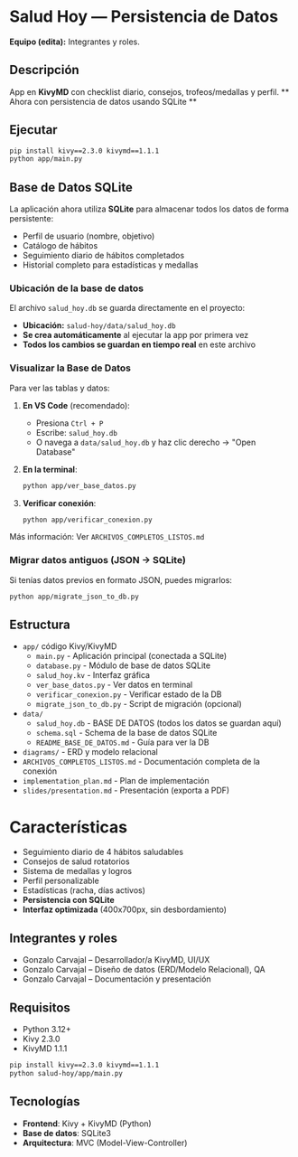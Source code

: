 # Salud Hoy — Persistencia de Datos

**Equipo (edita):** Integrantes y roles.

## Descripción
App en **KivyMD** con checklist diario, consejos, trofeos/medallas y perfil.
** Ahora con persistencia de datos usando SQLite **

## Ejecutar
```bash
pip install kivy==2.3.0 kivymd==1.1.1
python app/main.py
```

## Base de Datos SQLite
La aplicación ahora utiliza **SQLite** para almacenar todos los datos de forma persistente:
- Perfil de usuario (nombre, objetivo)
- Catálogo de hábitos
- Seguimiento diario de hábitos completados
- Historial completo para estadísticas y medallas

### Ubicación de la base de datos 
El archivo `salud_hoy.db` se guarda directamente en el proyecto:
- **Ubicación:** `salud-hoy/data/salud_hoy.db`
- **Se crea automáticamente** al ejecutar la app por primera vez
- **Todos los cambios se guardan en tiempo real** en este archivo

### Visualizar la Base de Datos 
Para ver las tablas y datos:

1. **En VS Code** (recomendado):
   - Presiona `Ctrl + P`
   - Escribe: `salud_hoy.db`
   - O navega a `data/salud_hoy.db` y haz clic derecho → "Open Database"

2. **En la terminal**:
   ```bash
   python app/ver_base_datos.py
   ```

3. **Verificar conexión**:
   ```bash
   python app/verificar_conexion.py
   ```

Más información: Ver `ARCHIVOS_COMPLETOS_LISTOS.md`

### Migrar datos antiguos (JSON → SQLite)
Si tenías datos previos en formato JSON, puedes migrarlos:
```bash
python app/migrate_json_to_db.py
```

## Estructura
- `app/` código Kivy/KivyMD
  - `main.py` - Aplicación principal (conectada a SQLite)
  - `database.py` - Módulo de base de datos SQLite
  - `salud_hoy.kv` - Interfaz gráfica
  - `ver_base_datos.py` - Ver datos en terminal
  - `verificar_conexion.py` - Verificar estado de la DB
  - `migrate_json_to_db.py` - Script de migración (opcional)
- `data/`
  - `salud_hoy.db` - BASE DE DATOS (todos los datos se guardan aquí)
  - `schema.sql` - Schema de la base de datos SQLite
  - `README_BASE_DE_DATOS.md` - Guía para ver la DB
- `diagrams/` - ERD y modelo relacional
- `ARCHIVOS_COMPLETOS_LISTOS.md` - Documentación completa de la conexión
- `implementation_plan.md` - Plan de implementación
- `slides/presentation.md` - Presentación (exporta a PDF)

# Características
- Seguimiento diario de 4 hábitos saludables
- Consejos de salud rotatorios
- Sistema de medallas y logros
- Perfil personalizable
- Estadísticas (racha, días activos)
- **Persistencia con SQLite**
- **Interfaz optimizada** (400x700px, sin desbordamiento)

## Integrantes y roles
- Gonzalo Carvajal – Desarrollador/a KivyMD, UI/UX
- Gonzalo Carvajal – Diseño de datos (ERD/Modelo Relacional), QA
- Gonzalo Carvajal – Documentación y presentación

## Requisitos
- Python 3.12+
- Kivy 2.3.0
- KivyMD 1.1.1

```bash
pip install kivy==2.3.0 kivymd==1.1.1
python salud-hoy/app/main.py
```

## Tecnologías
- **Frontend**: Kivy + KivyMD (Python)
- **Base de datos**: SQLite3
- **Arquitectura**: MVC (Model-View-Controller)

